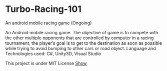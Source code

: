 # Turbo-Racing-101
An android mobile racing game (Ongoing)

An Android mobile racing game.
The objective of game is to compete with the other multiple opponents that are controlled by computer in a racing tournament,
the player’s goal is to get to the destination as soon as possible while trying to avoid bumping to other cars or road object.
Language and Technologies used: C#, Unity3D, Visual Studio

This project is under MIT License [Show](LICENSE.txt)
